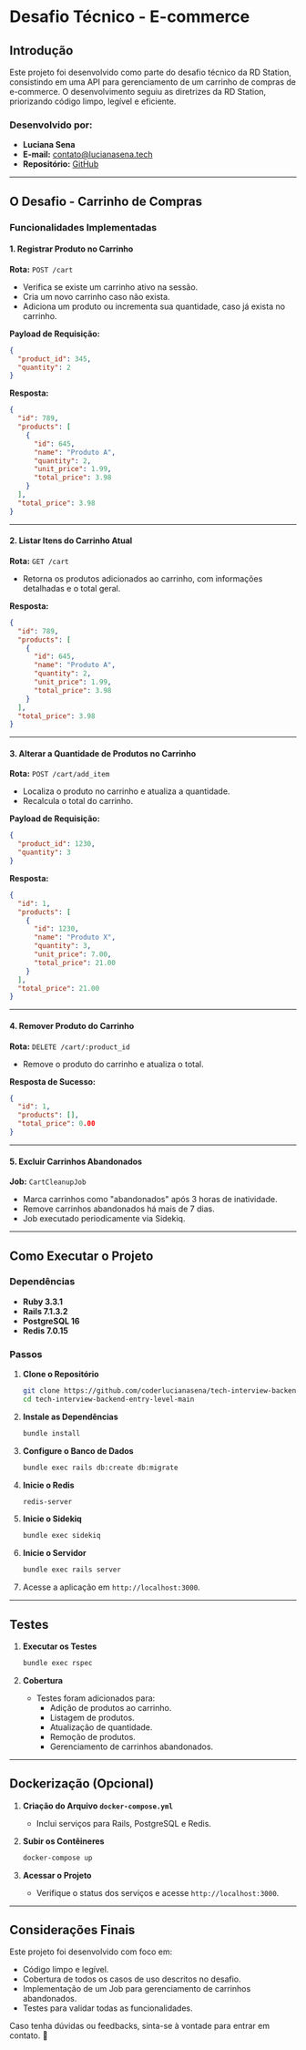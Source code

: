 # Desafio Técnico - E-commerce

## Introdução

Este projeto foi desenvolvido como parte do desafio técnico da RD Station, consistindo em uma API para gerenciamento de um carrinho de compras de e-commerce. O desenvolvimento seguiu as diretrizes da RD Station, priorizando código limpo, legível e eficiente.

### Desenvolvido por:

- **Luciana Sena**
- **E-mail:** [contato@lucianasena.tech](mailto:contato@lucianasena.tech)
- **Repositório:** [GitHub](https://github.com/coderlucianasena/tech-interview-backend-entry-level-main.git)

---

## O Desafio - Carrinho de Compras

### Funcionalidades Implementadas

#### 1. Registrar Produto no Carrinho

**Rota:** `POST /cart`

- Verifica se existe um carrinho ativo na sessão.
- Cria um novo carrinho caso não exista.
- Adiciona um produto ou incrementa sua quantidade, caso já exista no carrinho.

**Payload de Requisição:**
```json
{
  "product_id": 345,
  "quantity": 2
}
```

**Resposta:**
```json
{
  "id": 789,
  "products": [
    {
      "id": 645,
      "name": "Produto A",
      "quantity": 2,
      "unit_price": 1.99,
      "total_price": 3.98
    }
  ],
  "total_price": 3.98
}
```

---

#### 2. Listar Itens do Carrinho Atual

**Rota:** `GET /cart`

- Retorna os produtos adicionados ao carrinho, com informações detalhadas e o total geral.

**Resposta:**
```json
{
  "id": 789,
  "products": [
    {
      "id": 645,
      "name": "Produto A",
      "quantity": 2,
      "unit_price": 1.99,
      "total_price": 3.98
    }
  ],
  "total_price": 3.98
}
```

---

#### 3. Alterar a Quantidade de Produtos no Carrinho

**Rota:** `POST /cart/add_item`

- Localiza o produto no carrinho e atualiza a quantidade.
- Recalcula o total do carrinho.

**Payload de Requisição:**
```json
{
  "product_id": 1230,
  "quantity": 3
}
```

**Resposta:**
```json
{
  "id": 1,
  "products": [
    {
      "id": 1230,
      "name": "Produto X",
      "quantity": 3,
      "unit_price": 7.00,
      "total_price": 21.00
    }
  ],
  "total_price": 21.00
}
```

---

#### 4. Remover Produto do Carrinho

**Rota:** `DELETE /cart/:product_id`

- Remove o produto do carrinho e atualiza o total.

**Resposta de Sucesso:**
```json
{
  "id": 1,
  "products": [],
  "total_price": 0.00
}
```

---

#### 5. Excluir Carrinhos Abandonados

**Job:** `CartCleanupJob`

- Marca carrinhos como "abandonados" após 3 horas de inatividade.
- Remove carrinhos abandonados há mais de 7 dias.
- Job executado periodicamente via Sidekiq.

---

## Como Executar o Projeto

### Dependências

- **Ruby 3.3.1**
- **Rails 7.1.3.2**
- **PostgreSQL 16**
- **Redis 7.0.15**

### Passos

1. **Clone o Repositório**
   ```bash
   git clone https://github.com/coderlucianasena/tech-interview-backend-entry-level-main.git
   cd tech-interview-backend-entry-level-main
   ```

2. **Instale as Dependências**
   ```bash
   bundle install
   ```

3. **Configure o Banco de Dados**
   ```bash
   bundle exec rails db:create db:migrate
   ```

4. **Inicie o Redis**
   ```bash
   redis-server
   ```

5. **Inicie o Sidekiq**
   ```bash
   bundle exec sidekiq
   ```

6. **Inicie o Servidor**
   ```bash
   bundle exec rails server
   ```

7. Acesse a aplicação em `http://localhost:3000`.

---

## Testes

1. **Executar os Testes**
   ```bash
   bundle exec rspec
   ```

2. **Cobertura**
   - Testes foram adicionados para:
     - Adição de produtos ao carrinho.
     - Listagem de produtos.
     - Atualização de quantidade.
     - Remoção de produtos.
     - Gerenciamento de carrinhos abandonados.

---

## Dockerização (Opcional)

1. **Criação do Arquivo `docker-compose.yml`**
   - Inclui serviços para Rails, PostgreSQL e Redis.

2. **Subir os Contêineres**
   ```bash
   docker-compose up
   ```

3. **Acessar o Projeto**
   - Verifique o status dos serviços e acesse `http://localhost:3000`.

---

## Considerações Finais

Este projeto foi desenvolvido com foco em:

- Código limpo e legível.
- Cobertura de todos os casos de uso descritos no desafio.
- Implementação de um Job para gerenciamento de carrinhos abandonados.
- Testes para validar todas as funcionalidades.

Caso tenha dúvidas ou feedbacks, sinta-se à vontade para entrar em contato. 🚀
